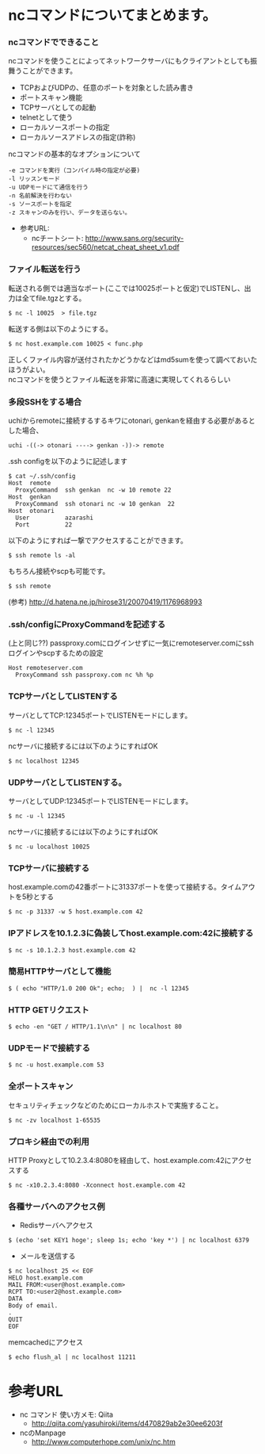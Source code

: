 # ncコマンドについてまとめます。

### ncコマンドでできること
ncコマンドを使うことによってネットワークサーバにもクライアントとしても振舞うことができます。
- TCPおよびUDPの、任意のポートを対象とした読み書き
- ポートスキャン機能
- TCPサーバとしての起動
- telnetとして使う
- ローカルソースポートの指定
- ローカルソースアドレスの指定(詐称)

ncコマンドの基本的なオプションについて
```
-e コマンドを実行（コンパイル時の指定が必要)
-l リッスンモード
-u UDPモードにて通信を行う
-n 名前解決を行わない
-s ソースポートを指定
-z スキャンのみを行い、データを送らない。
```

* 参考URL:
	* ncチートシート: http://www.sans.org/security-resources/sec560/netcat_cheat_sheet_v1.pdf

### ファイル転送を行う
転送される側では適当なポート(ここでは10025ポートと仮定)でLISTENし、出力は全てfile.tgzとする。
```
$ nc -l 10025  > file.tgz
```

転送する側は以下のようにする。
```
$ nc host.example.com 10025 < func.php
```

正しくファイル内容が送付されたかどうかなどはmd5sumを使って調べておいたほうがよい。  
ncコマンドを使うとファイル転送を非常に高速に実現してくれるらしい

### 多段SSHをする場合
uchiからremoteに接続するするキワにotonari, genkanを経由する必要があるとした場合、
```
uchi -((-> otonari ----> genkan -))-> remote
```

.ssh configを以下のように記述します
```
$ cat ~/.ssh/config
Host  remote
  ProxyCommand  ssh genkan  nc -w 10 remote 22
Host  genkan
  ProxyCommand  ssh otonari nc -w 10 genkan  22
Host  otonari
  User          azarashi
  Port          22
```

以下のようにすれば一撃でアクセスすることができます。
```
$ ssh remote ls -al
```

もちろん接続やscpも可能です。
```
$ ssh remote
```

(参考) http://d.hatena.ne.jp/hirose31/20070419/1176968993

### .ssh/configにProxyCommandを記述する
(上と同じ??)
passproxy.comにログインせずに一気にremoteserver.comにsshログインやscpするための設定
```
Host remoteserver.com
  ProxyCommand ssh passproxy.com nc %h %p
```


### TCPサーバとしてLISTENする
サーバとしてTCP:12345ポートでLISTENモードにします。
```
$ nc -l 12345
```

ncサーバに接続するには以下のようにすればOK
```
$ nc localhost 12345
```

### UDPサーバとしてLISTENする。
サーバとしてUDP:12345ポートでLISTENモードにします。
```
$ nc -u -l 12345
```

ncサーバに接続するには以下のようにすればOK
```
$ nc -u localhost 10025
```

### TCPサーバに接続する
host.example.comの42番ポートに31337ポートを使って接続する。タイムアウトを5秒とする
```
$ nc -p 31337 -w 5 host.example.com 42
```

### IPアドレスを10.1.2.3に偽装してhost.example.com:42に接続する
```
$ nc -s 10.1.2.3 host.example.com 42
```

### 簡易HTTPサーバとして機能
```
$ ( echo "HTTP/1.0 200 Ok"; echo;  ) |  nc -l 12345
```

### HTTP GETリクエスト
```
$ echo -en "GET / HTTP/1.1\n\n" | nc localhost 80
```

### UDPモードで接続する
```
$ nc -u host.example.com 53
```

### 全ポートスキャン
セキュリティチェックなどのためにローカルホストで実施すること。
```
$ nc -zv localhost 1-65535
```

### プロキシ経由での利用
HTTP Proxyとして10.2.3.4:8080を経由して、host.example.com:42にアクセスする
```
$ nc -x10.2.3.4:8080 -Xconnect host.example.com 42
```

### 各種サーバへのアクセス例
- Redisサーバへアクセス
```
$ (echo 'set KEY1 hoge'; sleep 1s; echo 'key *') | nc localhost 6379
```

- メールを送信する
```
$ nc localhost 25 << EOF
HELO host.example.com
MAIL FROM:<user@host.example.com>
RCPT TO:<user2@host.example.com>
DATA
Body of email.
.
QUIT
EOF
```

memcachedにアクセス
```
$ echo flush_al | nc localhost 11211
```

# 参考URL
- nc コマンド 使い方メモ: Qiita
  - http://qiita.com/yasuhiroki/items/d470829ab2e30ee6203f
- ncのManpage
  - http://www.computerhope.com/unix/nc.htm
